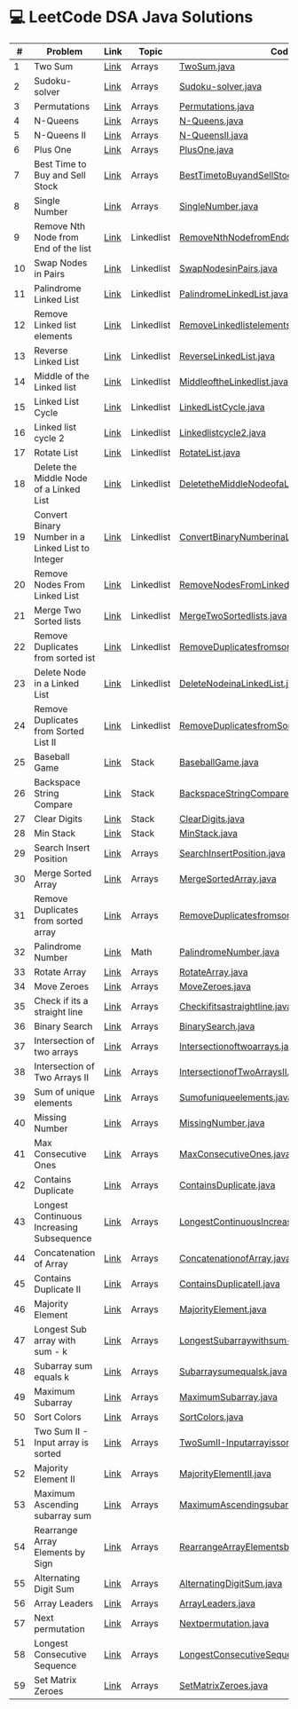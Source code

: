 # 💻 LeetCode DSA Java Solutions

| # | Problem | Link | Topic | Code |
|--|---------|------|--------|------|
| 1 | Two Sum | [Link](https://leetcode.com/problems/two-sum/) | Arrays | [TwoSum.java](src/arrays/TwoSum.java) |
| 2 | Sudoku-solver | [Link](https://leetcode.com/problems/sudoku-solve) | Arrays | [Sudoku-solver.java](src/arrays\Sudoku-solver.java) |
| 3 | Permutations | [Link](https://leetcode.com/problems/permutations/) | Arrays | [Permutations.java](src/arrays\Permutations.java) |
| 4 | N-Queens | [Link](https://leetcode.com/problems/n-queens/) | Arrays | [N-Queens.java](src/arrays\N-Queens.java) |
| 5 | N-Queens II | [Link](https://leetcode.com/problems/n-queens-ii/) | Arrays | [N-QueensII.java](src/arrays\N-QueensII.java) |
| 6 | Plus One | [Link](https://leetcode.com/problems/plus-one/) | Arrays | [PlusOne.java](src/arrays\PlusOne.java) |
| 7 | Best Time to Buy and Sell Stock | [Link](https://leetcode.com/problems/best-time-to-buy-and-sell-stock) | Arrays | [BestTimetoBuyandSellStock.java](src/arrays\BestTimetoBuyandSellStock.java) |
| 8 | Single Number | [Link](https://leetcode.com/problems/single-number) | Arrays | [SingleNumber.java](src/arrays\SingleNumber.java) |
| 9 | Remove Nth Node from End of the list | [Link](https://leetcode.com/problems/remove-nth-node-from-end-of-list/) | Linkedlist | [RemoveNthNodefromEndofthelist.java](src/linkedlist\RemoveNthNodefromEndofthelist.java) |
| 10 | Swap Nodes in Pairs | [Link](https://leetcode.com/problems/swap-nodes-in-pairs) | Linkedlist | [SwapNodesinPairs.java](src/linkedlist\SwapNodesinPairs.java) |
| 11 | Palindrome Linked List | [Link](https://leetcode.com/problems/palindrome-linked-list) | Linkedlist | [PalindromeLinkedList.java](src/linkedlist\PalindromeLinkedList.java) |
| 12 | Remove Linked list elements | [Link](https://leetcode.com/problems/remove-linked-list-elements) | Linkedlist | [RemoveLinkedlistelements.java](src/linkedlist\RemoveLinkedlistelements.java) |
| 13 | Reverse Linked List | [Link](https://leetcode.com/problems/reverse-linked-list) | Linkedlist | [ReverseLinkedList.java](src/linkedlist\ReverseLinkedList.java) |
| 14 | Middle of the Linked list | [Link](https://leetcode.com/problems/middle-of-the-linked-list) | Linkedlist | [MiddleoftheLinkedlist.java](src/linkedlist\MiddleoftheLinkedlist.java) |
| 15 | Linked List Cycle | [Link](https://leetcode.com/problems/linked-list-cycle) | Linkedlist | [LinkedListCycle.java](src/linkedlist\LinkedListCycle.java) |
| 16 | Linked list cycle 2 | [Link](https://leetcode.com/problems/linked-list-cycle-ii) | Linkedlist | [Linkedlistcycle2.java](src/linkedlist\Linkedlistcycle2.java) |
| 17 | Rotate List | [Link](https://leetcode.com/problems/rotate-list) | Linkedlist | [RotateList.java](src/linkedlist\RotateList.java) |
| 18 | Delete the Middle Node of a Linked List | [Link](https://leetcode.com/problems/delete-the-middle-node-of-a-linked-list) | Linkedlist | [DeletetheMiddleNodeofaLinkedList.java](src/linkedlist\DeletetheMiddleNodeofaLinkedList.java) |
| 19 | Convert Binary Number in a Linked List to Integer | [Link](https://leetcode.com/problems/convert-binary-number-in-a-linked-list-to-integer/) | Linkedlist | [ConvertBinaryNumberinaLinkedListtoInteger.java](src/linkedlist\ConvertBinaryNumberinaLinkedListtoInteger.java) |
| 20 | Remove Nodes From Linked List | [Link](https://leetcode.com/problems/remove-nodes-from-linked-list) | Linkedlist | [RemoveNodesFromLinkedList.java](src/linkedlist\RemoveNodesFromLinkedList.java) |
| 21 | Merge Two Sorted lists | [Link](https://leetcode.com/problems/merge-two-sorted-lists) | Linkedlist | [MergeTwoSortedlists.java](src/linkedlist\MergeTwoSortedlists.java) |
| 22 | Remove Duplicates from sorted ist | [Link](https://leetcode.com/problems/remove-duplicates-from-sorted-list) | Linkedlist | [RemoveDuplicatesfromsortedist.java](src/linkedlist\RemoveDuplicatesfromsortedist.java) |
| 23 | Delete Node in a Linked List | [Link](https://leetcode.com/problems/delete-node-in-a-linked-list) | Linkedlist | [DeleteNodeinaLinkedList.java](src/linkedlist\DeleteNodeinaLinkedList.java) |
| 24 | Remove Duplicates from Sorted List II | [Link](https://leetcode.com/problems/remove-duplicates-from-sorted-list-ii) | Linkedlist | [RemoveDuplicatesfromSortedListII.java](src/linkedlist\RemoveDuplicatesfromSortedListII.java) |
| 25 | Baseball Game | [Link](https://leetcode.com/problems/baseball-game) | Stack | [BaseballGame.java](src/stack\BaseballGame.java) |
| 26 | Backspace String Compare | [Link](https://leetcode.com/problems/backspace-string-compare) | Stack | [BackspaceStringCompare.java](src/stack\BackspaceStringCompare.java) |
| 27 | Clear Digits | [Link](https://leetcode.com/problems/clear-digits) | Stack | [ClearDigits.java](src/stack\ClearDigits.java) |
| 28 | Min Stack | [Link](https://leetcode.com/problems/min-stack/) | Stack | [MinStack.java](src/stack\MinStack.java) |
| 29 | Search Insert Position | [Link](https://leetcode.com/problems/search-insert-position) | Arrays | [SearchInsertPosition.java](src/arrays\SearchInsertPosition.java) |
| 30 | Merge Sorted Array | [Link](https://leetcode.com/problems/merge-sorted-array) | Arrays | [MergeSortedArray.java](src/array\MergeSortedArray.java) |
| 31 | Remove Duplicates from sorted array | [Link](https://leetcode.com/problems/remove-duplicates-from-sorted-array) | Arrays | [RemoveDuplicatesfromsortedarray.java](src/array\RemoveDuplicatesfromsortedarray.java) |
| 32 | Palindrome Number | [Link](https://leetcode.com/problems/palindrome-number) | Math | [PalindromeNumber.java](src/math\PalindromeNumber.java) |
| 33 | Rotate Array | [Link](https://leetcode.com/problems/rotate-array) | Arrays | [RotateArray.java](src/arrays\RotateArray.java) |
| 34 | Move Zeroes | [Link](https://leetcode.com/problems/move-zeroes/) | Arrays | [MoveZeroes.java](src/arrays\MoveZeroes.java) |
| 35 | Check if its a straight line | [Link](https://leetcode.com/problems/check-if-it-is-a-straight-line) | Arrays | [Checkifitsastraightline.java](src/arrays\Checkifitsastraightline.java) |
| 36 | Binary Search | [Link](https://leetcode.com/problems/binary-search) | Arrays | [BinarySearch.java](src/arrays\BinarySearch.java) |
| 37 | Intersection of two arrays | [Link](https://leetcode.com/problems/intersection-of-two-arrays) | Arrays | [Intersectionoftwoarrays.java](src/arrays\Intersectionoftwoarrays.java) |
| 38 | Intersection of Two Arrays II | [Link](https://leetcode.com/problems/intersection-of-two-arrays-ii/) | Arrays | [IntersectionofTwoArraysII.java](src/arrays\IntersectionofTwoArraysII.java) |
| 39 | Sum of unique elements | [Link](https://leetcode.com/problems/sum-of-unique-elements) | Arrays | [Sumofuniqueelements.java](src/arrays\Sumofuniqueelements.java) |
| 40 | Missing Number | [Link](https://leetcode.com/problems/missing-number/) | Arrays | [MissingNumber.java](src/arrays\MissingNumber.java) |
| 41 | Max Consecutive Ones | [Link](https://leetcode.com/problems/max-consecutive-ones) | Arrays | [MaxConsecutiveOnes.java](src/arrays\MaxConsecutiveOnes.java) |
| 42 | Contains Duplicate | [Link](https://leetcode.com/problems/contains-duplicate) | Arrays | [ContainsDuplicate.java](src/arrays\ContainsDuplicate.java) |
| 43 | Longest Continuous Increasing Subsequence | [Link](https://leetcode.com/problems/longest-continuous-increasing-subsequence) | Arrays | [LongestContinuousIncreasingSubsequence.java](src/arrays\LongestContinuousIncreasingSubsequence.java) |
| 44 | Concatenation of Array | [Link](https://leetcode.com/problems/concatenation-of-array) | Arrays | [ConcatenationofArray.java](src/arrays\ConcatenationofArray.java) |
| 45 | Contains Duplicate II | [Link](https://leetcode.com/problems/contains-duplicate-ii) | Arrays | [ContainsDuplicateII.java](src/arrays\ContainsDuplicateII.java) |
| 46 | Majority Element | [Link](https://leetcode.com/problems/majority-element) | Arrays | [MajorityElement.java](src/arrays\MajorityElement.java) |
| 47 | Longest Sub array with sum - k | [Link](https://www.geeksforgeeks.org/problems/longest-sub-array-with-sum-k0809/1) | Arrays | [LongestSubarraywithsum-k.java](src/arrays\LongestSubarraywithsum-k.java) |
| 48 | Subarray sum equals k | [Link](https://leetcode.com/problems/subarray-sum-equals-k) | Arrays | [Subarraysumequalsk.java](src/arrays\Subarraysumequalsk.java) |
| 49 | Maximum Subarray | [Link](https://leetcode.com/problems/maximum-subarray/) | Arrays | [MaximumSubarray.java](src/arrays\MaximumSubarray.java) |
| 50 | Sort Colors | [Link](https://leetcode.com/problems/sort-colors) | Arrays | [SortColors.java](src/arrays\SortColors.java) |
| 51 | Two Sum II - Input array is sorted | [Link](https://leetcode.com/problems/two-sum-ii-input-array-is-sorted) | Arrays | [TwoSumII-Inputarrayissorted.java](src/arrays\TwoSumII-Inputarrayissorted.java) |
| 52 | Majority Element II | [Link](https://leetcode.com/problems/majority-element-ii) | Arrays | [MajorityElementII.java](src/arrays\MajorityElementII.java) |
| 53 | Maximum Ascending subarray sum | [Link](https://leetcode.com/problems/maximum-ascending-subarray-sum) | Arrays | [MaximumAscendingsubarraysum.java](src/arrays\MaximumAscendingsubarraysum.java) |
| 54 | Rearrange Array Elements by Sign | [Link](https://leetcode.com/problems/rearrange-array-elements-by-sign) | Arrays | [RearrangeArrayElementsbySign.java](src/arrays\RearrangeArrayElementsbySign.java) |
| 55 | Alternating Digit Sum | [Link](https://leetcode.com/problems/alternating-digit-sum) | Arrays | [AlternatingDigitSum.java](src/arrays\AlternatingDigitSum.java) |
| 56 | Array Leaders | [Link](https://www.geeksforgeeks.org/problems/leaders-in-an-array-1587115620/1) | Arrays | [ArrayLeaders.java](src/arrays\ArrayLeaders.java) |
| 57 | Next permutation | [Link](https://leetcode.com/problems/next-permutation) | Arrays | [Nextpermutation.java](src/arrays\Nextpermutation.java) |
| 58 | Longest Consecutive Sequence | [Link](https://leetcode.com/problems/longest-consecutive-sequence) | Arrays | [LongestConsecutiveSequence.java](src/arrays\LongestConsecutiveSequence.java) |
| 59 | Set Matrix Zeroes | [Link](https://leetcode.com/problems/set-matrix-zeroes) | Arrays | [SetMatrixZeroes.java](src/arrays\SetMatrixZeroes.java) |
